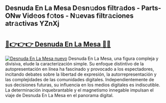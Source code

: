 ## Desnuda En La Mesa D𝚎sn𝚞dos filtr𝚊dos - Parts-ONw Vid𝚎os f𝚘tos - N𝚞evas filtr𝚊ciones atr𝚊ctivas YZnXj

# <h2><a href="http://mbb3iy.tromn.icu/?c=Desnuda+En+La+Mesa">🔗👉👉👉 Desnuda En La Mesa 🔗🔗</a></h2>

[![Desnuda En La Mesa nuevo](https://i.imgur.com/pEAQMta.gif)](http://mbb3iy.tromn.icu/?c=Desnuda+En+La+Mesa)
Desnuda En La Mesa, una figura compleja y divisiva, elude la caracterización simple. Su enfoque distintivo de la autopresentación en línea ha fascinado y provocado a los espectadores, incitando debates sobre la libertad de expresión, la autorrepresentación y las complejidades de las comunidades digitales. Independientemente de sus decisiones futuras, su influencia en los medios digitales es indiscutible. La determinación inquebrantable y el magnetismo innegable impulsan el viaje de Desnuda En La Mesa en el panorama digital.

